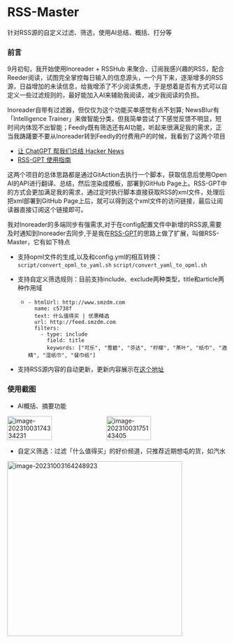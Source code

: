 # RSS-Master

针对RSS源的自定义过滤、筛选，使用AI总结、概括、打分等

### 前言

9月初旬，我开始使用Inoreader + RSSHub 来聚合、订阅我感兴趣的RSS，配合Reeder阅读，试图完全掌控每日输入的信息源头，一个月下来，逐渐增多的RSS源，日益增加的未读信息，给我增添了不少阅读焦虑，于是想着是否有方式可以自定义一些过滤规则的，最好能加入AI来辅助我阅读，减少我阅读的负担。

Inoreader自带有过滤器，但仅仅为这个功能买单感觉有点不划算; NewsBlur有「Intelligence Trainer」来做智能分类，但我简单尝试了下感觉反馈不明显，短时间内体现不出智能；Feedly既有筛选还有AI功能，听起来很满足我的需求，正当我踌躇要不要从Inoreader转到Feedly的付费用户的时候，我看到了这两个项目

- [让 ChatGPT 帮我们总结 Hacker News](https://blog.betacat.io/post/2023/06/summarize-hacker-news-by-chatgpt/)
- [RSS-GPT 使用指南](http://yinan.me/rss-gpt-manual-zh.html)

这两个项目的总体思路都是通过GitAction去执行一个脚本，获取信息后使用Open AI的API进行翻译、总结，然后渲染成模板，部署到GitHub Page上。RSS-GPT中的方式会更加满足我的需求，通过定时执行脚本直接获取RSS的xml文件，处理后把xml部署到GitHub Page上后，就可以得到这个xml文件的访问链接，最后让阅读器直接订阅这个链接即可。

我对Inoreader的多端同步有强需求,对于在config配置文件中新增的RSS源,需要及时通知到Inoreader去同步,于是我在[RSS-GPT](https://github.com/yinan-c/)的思路上做了扩展，叫做RSS-Master，它有如下特点

- 支持opml文件的生成,以及和config.yml的相互转换：`script/convert_opml_to_yaml.sh` `script/convert_yaml_to_opml.sh`

- 支持自定义筛选规则：目前支持include、exclude两种类型，title和article两种作用域

  - ```
    - htmlUrl: http://www.smzdm.com
      name: c5738f
      text: 什么值得买 | 优惠精选
      url: http://feed.smzdm.com
      filters:
        - type: include
          field: title
          keywords: ["可乐", "雪碧", "芬达", "柠檬", "茶叶", "纸巾", "酒精", "湿纸巾", "餐巾纸"]
    ```

- 支持RSS源内容的自动更新，更新内容展示在[这个地址](https://www.dcts.top/rssdocs/)

### 使用截图

- AI概括、摘要功能

<div style="display: flex;">
    <img src="https://qiniu.dcts.top/typora/202310031757486.png" alt="image-20231003174334231" style="width: 45%;">
    <img src="https://qiniu.dcts.top/typora/202310031757686.png" alt="image-20231003175143405" style="width: 45%;">
</div>

- 自定义筛选：过滤「什么值得买」的好价频道，只推荐近期想屯的货，如汽水

<img src="https://qiniu.dcts.top/typora/%E4%BB%80%E4%B9%88%E5%80%BC%E5%BE%97%E4%B9%B0-%E6%B1%BD%E6%B0%B4.png" alt="image-20231003164248923" style="width: 400; height: 400;" />
